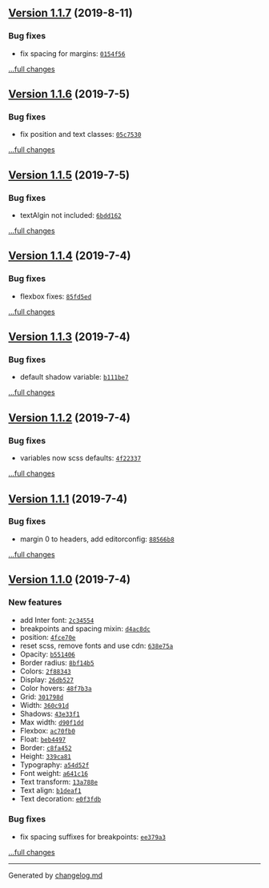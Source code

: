## [Version 1.1.7](https://github.com/animify/Frame/releases/tag/v1.1.7) (2019-8-11)

### Bug fixes

- fix spacing for margins: [`0154f56`](https://github.com/animify/Frame/commit/0154f56)

[...full changes](https://github.com/animify/Frame/compare/v1.1.6...v1.1.7)

## [Version 1.1.6](https://github.com/animify/Frame/releases/tag/v1.1.6) (2019-7-5)

### Bug fixes

- fix position and text classes: [`05c7530`](https://github.com/animify/Frame/commit/05c7530)

[...full changes](https://github.com/animify/Frame/compare/v1.1.5...v1.1.6)

## [Version 1.1.5](https://github.com/animify/Frame/releases/tag/v1.1.5) (2019-7-5)

### Bug fixes

- textAlgin not included: [`6bdd162`](https://github.com/animify/Frame/commit/6bdd162)

[...full changes](https://github.com/animify/Frame/compare/v1.1.4...v1.1.5)

## [Version 1.1.4](https://github.com/animify/Frame/releases/tag/v1.1.4) (2019-7-4)

### Bug fixes

- flexbox fixes: [`85fd5ed`](https://github.com/animify/Frame/commit/85fd5ed)

[...full changes](https://github.com/animify/Frame/compare/v1.1.3...v1.1.4)

## [Version 1.1.3](https://github.com/animify/Frame/releases/tag/v1.1.3) (2019-7-4)

### Bug fixes

- default shadow variable: [`b111be7`](https://github.com/animify/Frame/commit/b111be7)

[...full changes](https://github.com/animify/Frame/compare/v1.1.2...v1.1.3)

## [Version 1.1.2](https://github.com/animify/Frame/releases/tag/v1.1.2) (2019-7-4)

### Bug fixes

- variables now scss defaults: [`4f22337`](https://github.com/animify/Frame/commit/4f22337)

[...full changes](https://github.com/animify/Frame/compare/v1.1.1...v1.1.2)

## [Version 1.1.1](https://github.com/animify/Frame/releases/tag/v1.1.1) (2019-7-4)

### Bug fixes

- margin 0 to headers, add editorconfig: [`88566b8`](https://github.com/animify/Frame/commit/88566b8)

[...full changes](https://github.com/animify/Frame/compare/v1.1.0...v1.1.1)

## [Version 1.1.0](https://github.com/animify/Frame/releases/tag/v1.1.0) (2019-7-4)

### New features

- add Inter font: [`2c34554`](https://github.com/animify/Frame/commit/2c34554)
- breakpoints and spacing mixin: [`d4ac8dc`](https://github.com/animify/Frame/commit/d4ac8dc)
- position: [`4fce70e`](https://github.com/animify/Frame/commit/4fce70e)
- reset scss, remove fonts and use cdn: [`638e75a`](https://github.com/animify/Frame/commit/638e75a)
- Opacity: [`b551406`](https://github.com/animify/Frame/commit/b551406)
- Border radius: [`8bf14b5`](https://github.com/animify/Frame/commit/8bf14b5)
- Colors: [`2f88343`](https://github.com/animify/Frame/commit/2f88343)
- Display: [`26db527`](https://github.com/animify/Frame/commit/26db527)
- Color hovers: [`48f7b3a`](https://github.com/animify/Frame/commit/48f7b3a)
- Grid: [`301798d`](https://github.com/animify/Frame/commit/301798d)
- Width: [`360c91d`](https://github.com/animify/Frame/commit/360c91d)
- Shadows: [`43e33f1`](https://github.com/animify/Frame/commit/43e33f1)
- Max width: [`d90f1dd`](https://github.com/animify/Frame/commit/d90f1dd)
- Flexbox: [`ac70fb0`](https://github.com/animify/Frame/commit/ac70fb0)
- Float: [`beb4497`](https://github.com/animify/Frame/commit/beb4497)
- Border: [`c8fa452`](https://github.com/animify/Frame/commit/c8fa452)
- Height: [`339ca81`](https://github.com/animify/Frame/commit/339ca81)
- Typography: [`a54d52f`](https://github.com/animify/Frame/commit/a54d52f)
- Font weight: [`a641c16`](https://github.com/animify/Frame/commit/a641c16)
- Text transform: [`13a788e`](https://github.com/animify/Frame/commit/13a788e)
- Text align: [`b1deaf1`](https://github.com/animify/Frame/commit/b1deaf1)
- Text decoration: [`e0f3fdb`](https://github.com/animify/Frame/commit/e0f3fdb)

### Bug fixes

- fix spacing suffixes for breakpoints: [`ee379a3`](https://github.com/animify/Frame/commit/ee379a3)

[...full changes](https://github.com/animify/Frame/compare/v1.0.1...v1.1.0)


---

Generated by [changelog.md](https://github.com/egoist/changelog.md)
